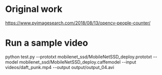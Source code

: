 # Original work
https://www.pyimagesearch.com/2018/08/13/opencv-people-counter/

# Run a sample video
python test.py --prototxt mobilenet_ssd/MobileNetSSD_deploy.prototxt --model mobilenet_ssd/MobileNetSSD_deploy.caffemodel --input videos/daft_punk.mp4 --output output/output_04.avi